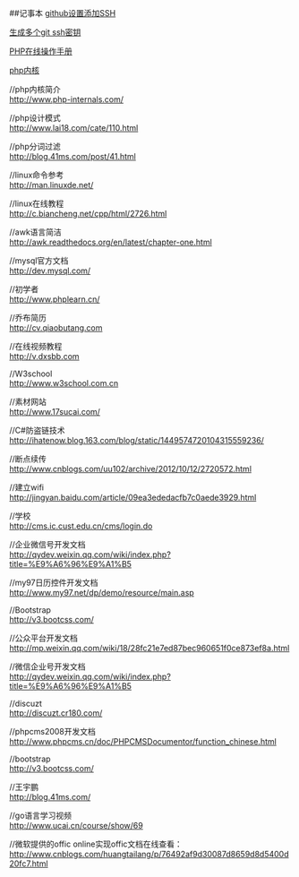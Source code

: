##记事本
[github设置添加SSH](http://www.cnblogs.com/ayseeing/p/3572582.html)

[生成多个git ssh密钥](http://www.cnblogs.com/ayseeing/p/4445194.html)

[PHP在线操作手册](http://php.net/)

[php内核](http://www.nowamagic.net/librarys/veda/detail/1285)

//php内核简介                     
http://www.php-internals.com/

//php设计模式                     
http://www.lai18.com/cate/110.html

//php分词过滤						
http://blog.41ms.com/post/41.html

//linux命令参考                   
http://man.linuxde.net/

//linux在线教程                   
http://c.biancheng.net/cpp/html/2726.html

//awk语言简洁						
http://awk.readthedocs.org/en/latest/chapter-one.html

//mysql官方文档				    
http://dev.mysql.com/

//初学者                          
http://www.phplearn.cn/

//乔布简历						
http://cv.qiaobutang.com

//在线视频教程					
http://v.dxsbb.com

//W3school 						
http://www.w3school.com.cn

//素材网站						
http://www.17sucai.com/    

//C#防盗链技术					
http://ihatenow.blog.163.com/blog/static/1449574720104315559236/       

//断点续传						
http://www.cnblogs.com/uu102/archive/2012/10/12/2720572.html  

//建立wifi  						
http://jingyan.baidu.com/article/09ea3ededacfb7c0aede3929.html                  

//学校							
http://cms.ic.cust.edu.cn/cms/login.do   

//企业微信号开发文档              
http://qydev.weixin.qq.com/wiki/index.php?title=%E9%A6%96%E9%A1%B5

//my97日历控件开发文档            
http://www.my97.net/dp/demo/resource/main.asp

//Bootstrap                       
http://v3.bootcss.com/

//公众平台开发文档                
http://mp.weixin.qq.com/wiki/18/28fc21e7ed87bec960651f0ce873ef8a.html

//微信企业号开发文档              
http://qydev.weixin.qq.com/wiki/index.php?title=%E9%A6%96%E9%A1%B5

//discuzt                         
http://discuzt.cr180.com/

//phpcms2008开发文档              
http://www.phpcms.cn/doc/PHPCMSDocumentor/function_chinese.html

//bootstrap                       
http://v3.bootcss.com/ 

//王宇鹏                          
http://blog.41ms.com/

//go语言学习视频					
http://www.ucai.cn/course/show/69

//微软提供的offic online实现offic文档在线查看：
http://www.cnblogs.com/huangtailang/p/76492af9d30087d8659d8d5400d20fc7.html
